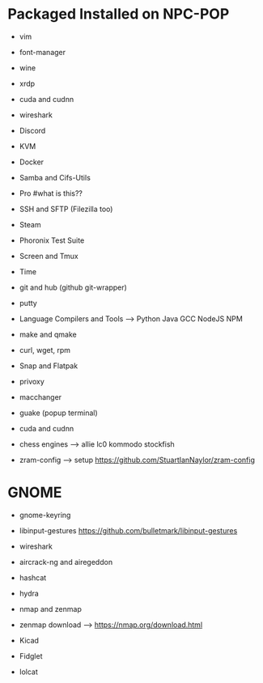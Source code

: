 # Packaged Installed on NPC-POP
- vim
- font-manager
- wine
- xrdp
- cuda and cudnn
- wireshark
- Discord
- KVM
- Docker
- Samba and Cifs-Utils
- Pro #what is this??
- SSH and SFTP (Filezilla too)
- Steam
- Phoronix Test Suite
- Screen and Tmux
- Time
- git and hub (github git-wrapper)
- putty
- Language Compilers and Tools --> Python Java GCC NodeJS NPM
- make and qmake
- curl, wget, rpm
- Snap and Flatpak
- privoxy
- macchanger
- guake (popup terminal)

- cuda and cudnn
- chess engines --> allie lc0 kommodo stockfish



- zram-config --> setup https://github.com/StuartIanNaylor/zram-config

# GNOME
- gnome-keyring
- libinput-gestures https://github.com/bulletmark/libinput-gestures

- wireshark
- aircrack-ng and airegeddon
- hashcat
- hydra
- nmap and zenmap
- zenmap download --> https://nmap.org/download.html

- Kicad
- Fidglet
- lolcat
